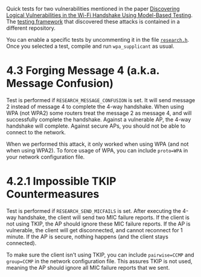 Quick tests for two vulnerabilities mentioned in the paper [Discovering Logical Vulnerabilities in the Wi-Fi Handshake Using Model-Based Testing](https://lirias2repo.kuleuven.be/bitstream/handle/123456789/572634/asiaccs2017.pdf). The [testing framework](https://github.com/domienschepers/asiaccs-discovering-logical-vulnerabilities) that discovered these attacks is contained in a different repository.

You can enable a specific tests by uncommenting it in the file [`research.h`](src/common/research.h). Once you selected a test, compile and run `wpa_supplicant` as usual.

# 4.3 Forging Message 4 (a.k.a. Message Confusion)

Test is performed if `RESEARCH_MESSAGE_CONFUSION` is set. It will send message 2 instead of message 4 to complete the 4-way handshake. When using WPA (not WPA2) some routers treat the message 2 as message 4, and will successfully complete the handshake. Against a vulnerable AP, the 4-way handshake will complete. Against secure APs, you should not be able to connect to the network.

When we performed this attack, it only worked when using WPA (and not when using WPA2). To force usage of WPA, you can include `proto=WPA` in your network configuration file.

# 4.2.1 Impossible TKIP Countermeasures

Test is performed if `RESEARCH_SEND_MICFAILS` is set. After executing the 4-way handshake, the client will send two MIC failure reports. If the client is not using TKIP, the AP should ignore these MIC failure reports. If the AP is vulnerable, the client will get disconnected, and cannot reconnect for 1 minute. If the AP is secure, nothing happens (and the client stays connected).

To make sure the client isn't using TKIP, you can include `pairwise=CCMP` and	`group=CCMP` in the network configuration file. This assures TKIP is not used, meaning the AP should ignore all MIC failure reports that we sent.
